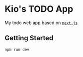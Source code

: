 # Kio's TODO App

My todo web app based on [`next.js`](https://nextjs.org/)

## Getting Started

```bash
npm run dev
```
